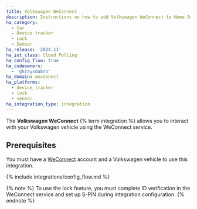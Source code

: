 ```yaml
---
title: Volkswagen WeConnect
description: Instructions on how to add Volkswagen WeConnect to Home Assistant.
ha_category:
  - Car
  - Device tracker
  - Lock
  - Sensor
ha_release: '2024.11'
ha_iot_class: Cloud Polling
ha_config_flow: true
ha_codeowners:
  - '@krzysdabro'
ha_domain: weconnect
ha_platforms:
  - device_tracker
  - lock
  - sensor
ha_integration_type: integration
---
```


The **Volkswagen WeConnect** {% term integration %} allows you to interact with your Volkswagen vehicle using the WeConnect service.

## Prerequisites

You must have a [WeConnect](https://www.myvolkswagen.net/) account and a Volkswagen vehicle to use this integration.

{% include integrations/config_flow.md %}

{% note %}
To use the lock feature, you must complete ID verification in the WeConnect service and set up S-PIN during integration configuration.
{% endnote %}
